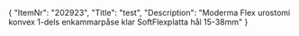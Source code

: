{
  "ItemNr": "202923",
  "Title": "test",
  "Description": "Moderma Flex urostomi konvex 1-dels enkammarpåse klar SoftFlexplatta hål 15-38mm"
}